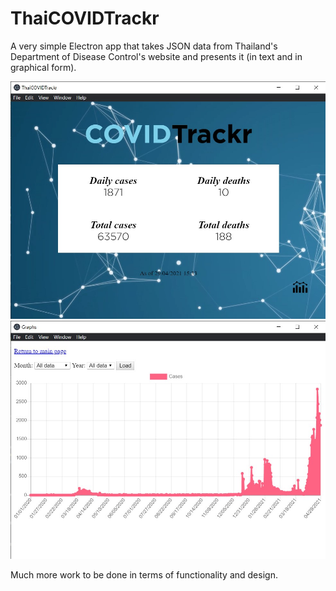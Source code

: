 # ThaiCOVIDTrackr
A very simple Electron app that takes JSON data from Thailand's Department of Disease Control's website and presents it (in text and in graphical form).

![Home page screenshot](https://github.com/mythicalbadger/COVIDTrackr/blob/main/screenshots/second_build/second_build_index.jpg)
![Graph page screenshot](https://github.com/mythicalbadger/COVIDTrackr/blob/main/screenshots/second_build/second_build_graph.jpg)

Much more work to be done in terms of functionality and design.
